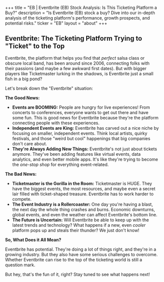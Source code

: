 +++
title = "EB |  Eventbrite (EB) Stock Analysis: Is This Ticketing Platform a Buy?"
description = "Is Eventbrite (EB) stock a buy? Dive into our in-depth analysis of the ticketing platform's performance, growth prospects, and potential risks."
ticker = "EB"
layout = "about"
+++

        


## Eventbrite: The Ticketing Platform Trying to "Ticket" to the Top 

Eventbrite, the platform that helps you find that *perfect* salsa class or obscure local band, has been around since 2006, connecting folks with their passions (and maybe a few awkward first dates). But with bigger players like Ticketmaster lurking in the shadows, is Eventbrite just a small fish in a big pond? 

Let's break down the "Eventbrite" situation:

**The Good News:**

* **Events are BOOMING:** People are hungry for live experiences!  From concerts to conferences, everyone wants to get out there and have some fun. This is good news for Eventbrite because they're the platform connecting people with these experiences.
* **Independent Events are King:**  Eventbrite has carved out a nice niche by focusing on smaller, independent events.  Think local artists, quirky festivals, and those "weird but cool" happenings that big companies don't care about. 
* **They're Always Adding New Things:** Eventbrite's not just about tickets anymore. They've been adding features like virtual events, data analytics, and even better mobile apps. It's like they're trying to become the *one-stop shop* for everything event-related.

**The Bad News:**

* **Ticketmaster is the Gorilla in the Room:**  Ticketmaster is HUGE.  They have the biggest events, the most resources, and maybe even a secret lair filled with ticket-shaped treasure.  Eventbrite has to work harder to compete.
* **The Event Industry is a Rollercoaster:**  One day you're having a blast, the next day the whole thing crashes and burns. Economic downturns, global events, and even the weather can affect Eventbrite's bottom line. 
* **The Future is Uncertain:**  Will Eventbrite be able to keep up with the latest trends and technology?  What happens if a new, even *cooler* platform pops up and steals their thunder?  We just don't know!

**So, What Does it All Mean?**

Eventbrite has potential. They're doing a lot of things right, and they're in a growing industry. But they also have some serious challenges to overcome. Whether Eventbrite can rise to the top of the ticketing world is still a question mark.  

But hey, that's the fun of it, right?  Stay tuned to see what happens next! 

        